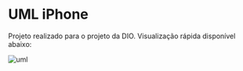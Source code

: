 # UML iPhone

Projeto realizado para o projeto da DIO. Visualização rápida disponível abaixo:

![uml](https://github.com/menestrel-mkmb/dio_java_uml-iphone/assets/56491958/9c2032f5-22a4-4b69-9fde-bbc316ba15f8)
